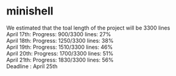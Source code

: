 # minishell

We estimated that the toal length of the project will be 3300 lines  
April 17th: Progress: 900/3300 lines: 27%  
April 18th: Progress: 1250/3300 lines: 38%  
April 19th: Progress: 1510/3300 lines: 46%  
April 20th: Progress: 1700/3300 lines: 51%  
April 21th: Progress: 1830/3300 lines: 56%  
Deadline : April 25th  

<!-- echo 'scale=3; 1770/3300' | bc -->
<!-- valgrind --leak-check=full --show-leak-kinds=all ./minishell -->

